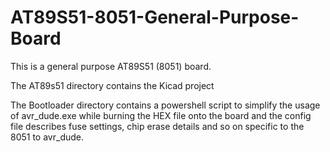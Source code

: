 # AT89S51-8051-General-Purpose-Board
This is a general purpose AT89S51 (8051) board. 

The AT89s51 directory contains the Kicad project

The Bootloader directory contains a powershell script to simplify the usage of avr_dude.exe while burning the HEX file onto the board and the config file describes fuse settings, chip erase details and so on specific to the 8051 to avr_dude.
